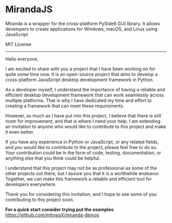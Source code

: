 # MirandaJS
Miranda is a wrapper for the cross-platform PySide6 GUI library. It allows developers to create applications for Windows, macOS, and Linux using JavaScript

MIT License
<hr>
Hello everyone,

I am excited to share with you a project that I have been working on for quite some time now. It is an open-source project that aims to develop a cross-platform JavaScript desktop development framework in Python.

As a developer myself, I understand the importance of having a reliable and efficient desktop development framework that can work seamlessly across multiple platforms. That is why I have dedicated my time and effort to creating a framework that can meet these requirements.

However, as much as I have put into this project, I believe that there is still room for improvement, and that is where I need your help. I am extending an invitation to anyone who would like to contribute to this project and make it even better.

If you have any experience in Python or JavaScript, or any related fields, and you would like to contribute to the project, please feel free to do so. Your contribution could be in the form of code, testing, documentation, or anything else that you think could be helpful.

I understand that this project may not be as professional as some of the other projects out there, but I assure you that it is a worthwhile endeavor. Together, we can make this framework a reliable and efficient tool for developers everywhere.

Thank you for considering this invitation, and I hope to see some of you contributing to this project soon.

<b>For a quick start consider trying put the examples</b> https://github.com/mitosisX/miranda-demos

